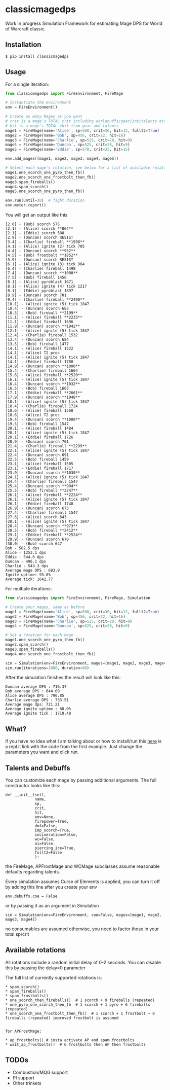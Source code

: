 # classicmagedps

Work in progress Simulation Framework for estimating Mage DPS for World of Warcraft classic.

## Installation

`$ pip install classicmagedps`

## Usage

For a single iteration:

``` python
from classicmagedps import FireEnvironment, FireMage

# Instantiate the environment
env = FireEnvironment()

# Create as many Mages as you want
# crit is a mage's TOTAL crit including worldbuffs/gear/int/talents etc (but not debuffs like WC)
# hit is a mage's TOTAL +hit from gear and talents
mage1 = FireMage(name='Alice', sp=500, crit=30, hit=12, fullt2=True)
mage2 = FireMage(name='Bob', sp=456, crit=22, hit=16)
mage3 = FireMage(name='Charlie', sp=525, crit=28, hit=9)
mage4 = FireMage(name='Duncan', sp=525, crit=28, hit=9)
mage5 = FireMage(name='Eddie', sp=570, crit=33, hit=15)

env.add_mages([mage1, mage2, mage3, mage4, mage5])

# Select each mage's rotation, see below for a list of available rotations
mage1.one_scorch_one_pyro_then_fb()
mage2.one_scorch_one_frostbolt_then_fb()
mage3.spam_fireballs()
mage4.spam_scorch()
mage5.one_scorch_one_pyro_then_fb()

env.run(until=30)  # fight duration
env.meter.report()

```

You will get an output like this
```
[2.0] - (Bob) scorch 575
[2.1] - (Alice) scorch **864**
[2.1] - (Eddie) scorch 588
[2.9] - (Duncan) scorch RESIST
[3.4] - (Charlie) fireball **1998**
[4.1] - (Alice) ignite (2) tick 705 
[4.4] - (Duncan) scorch **952**
[4.5] - (Bob) frostbolt **1852**
[5.9] - (Duncan) scorch RESIST
[6.1] - (Alice) ignite (3) tick 964 
[6.4] - (Charlie) fireball 1498
[7.4] - (Duncan) scorch **1000**
[7.5] - (Bob) fireball 1458
[8.1] - (Alice) pyroblast 1671
[8.1] - (Alice) ignite (4) tick 1217 
[8.1] - (Eddie) pyroblast 1897
[8.9] - (Duncan) scorch 701
[9.4] - (Charlie) fireball **2490**
[10.1] - (Alice) ignite (5) tick 1847 
[10.4] - (Duncan) scorch 683
[10.5] - (Bob) fireball **2199**
[11.1] - (Alice) fireball **2235**
[11.1] - (Eddie) fireball 1696
[11.9] - (Duncan) scorch **1042**
[12.1] - (Alice) ignite (5) tick 1847 
[12.4] - (Charlie) fireball 1532
[13.4] - (Duncan) scorch 684
[13.5] - (Bob) fireball 1477
[14.1] - (Alice) fireball 1522
[14.1] - (Alice) T2 proc
[14.1] - (Alice) ignite (5) tick 1847 
[14.1] - (Eddie) fireball 1788
[14.9] - (Duncan) scorch **1000**
[15.4] - (Charlie) fireball 1664
[15.6] - (Alice) fireball **2520**
[16.1] - (Alice) ignite (5) tick 1847 
[16.4] - (Duncan) scorch **1032**
[16.5] - (Bob) fireball 1603
[17.1] - (Eddie) fireball **2661**
[17.9] - (Duncan) scorch **1048**
[18.1] - (Alice) ignite (5) tick 1847 
[18.4] - (Charlie) fireball 1724
[18.6] - (Alice) fireball 1568
[18.6] - (Alice) T2 proc
[19.4] - (Duncan) scorch **1008**
[19.5] - (Bob) fireball 1547
[20.1] - (Alice) fireball 1484
[20.1] - (Alice) ignite (5) tick 1847 
[20.1] - (Eddie) fireball 1726
[20.9] - (Duncan) scorch 701
[21.4] - (Charlie) fireball **2299**
[22.1] - (Alice) ignite (5) tick 1847 
[22.4] - (Duncan) scorch 691
[22.5] - (Bob) fireball 1459
[23.1] - (Alice) fireball 1505
[23.1] - (Eddie) fireball 1717
[23.9] - (Duncan) scorch **1030**
[24.1] - (Alice) ignite (5) tick 1847 
[24.4] - (Charlie) fireball 1547
[25.4] - (Duncan) scorch **994**
[25.5] - (Bob) fireball **2247**
[26.1] - (Alice) fireball **2224**
[26.1] - (Alice) ignite (5) tick 1847 
[26.1] - (Eddie) fireball 1740
[26.9] - (Duncan) scorch 673
[27.4] - (Charlie) fireball 1547
[27.6] - (Alice) scorch 643
[28.1] - (Alice) ignite (5) tick 1847 
[28.4] - (Duncan) scorch **973**
[28.5] - (Bob) fireball **2412**
[29.1] - (Eddie) fireball **2524**
[29.9] - (Duncan) scorch 670
[30.0] - (Bob) scorch 647
Bob - 582.5 dps
Alice - 1253.1 dps
Eddie - 544.6 dps
Duncan - 496.1 dps
Charlie - 543.3 dps
Average mage DPS : 683.9
Ignite uptime: 93.0%
Average tick: 1642.77
```

For multiple iterations:

``` python
from classicmagedps import FireEnvironment, FireMage, Simulation

# Create your mages, same as before
mage1 = FireMage(name='Alice', sp=500, crit=30, hit=12, fullt2=True)
mage2 = FireMage(name='Bob', sp=456, crit=22, hit=16)
mage3 = FireMage(name='Charlie', sp=525, crit=28, hit=9)
mage4 = FireMage(name='Duncan', sp=525, crit=28, hit=9)

# Set a rotation for each mage
mage1.one_scorch_one_pyro_then_fb()
mage2.spam_scorch()
mage3.spam_fireballs()
mage4.one_scorch_one_frostbolt_then_fb()

sim = Simulation(env=FireEnvironment, mages=[mage1, mage2, mage3, mage4])
sim.run(iterations=1000, duration=90)
```

After the simulation finishes the result will look like this:

```
Duncan average DPS : 716.37
Bob average DPS : 644.09
Alice average DPS : 790.85
Charlie average DPS : 733.51
Average mage dps: 721.21
Average ignite uptime : 88.0%
Average ignite tick : 1710.48
```


## What?

If you have no idea what I am talking about or how to install/run this [here](https://repl.it/@mcdallas/CrowdedBowedLinuxpc) is a repl.it link with the code from the first example. Just change the parameters you want and click run.


## Talents and Debuffs

You can customize each mage by passing additional arguments. The full constructor looks like this:
    
    
    def __init__(self,
                 name,
                 sp,
                 crit,
                 hit,
                 env=None,
                 firepower=True,
                 dmf=False,
                 imp_scorch=True,
                 incineration=False,
                 wc=False,
                 ai=False,
                 piercing_ice=True,
                 fullt2=False
                 ): 
                 
 
the FireMage, APFrostMage and WCMage subclasses assume reasonable defaults regarding talents.
    
Every simulation assumes Curse of Elements is applied, you can turn it off by adding this line after you create your env
```
env.debuffs.coe = False
```
or by passing it as an argument in Simulation
```
sim = Simulation(env=FireEnvironment, coe=False, mages=[mage1, mage2, mage3, mage4])
```
no consumables are assumed otherwise, you need to factor those in your total sp/crit


## Available rotations
All rotations include a random initial delay of 0-2 seconds. You can disable this by passing the delay=0 parameter

The full list of currently supported rotations is:

```
* spam_scorch()
* spam_fireballs()
* spam_frostbolts()
* one_scorch_then_fireballs()  # 1 scorch + 9 fireballs (repeated)
* one_pyro_one_scorch_then_fb  # 1 scorch + 1 pyro + 6 fireballs (repeated)
* one_scorch_one_frostbolt_then_fb()  # 1 scorch + 1 frostbolt + 8 fireballs (repeated) improved frostbolt is assumed


for APFrostMage:

* ap_frostbolts() # insta activate AP and spam frostbolts
* wait_ap_frostbolts()  # 6 frostbolts then AP then frostbolts
```


## TODOs

* Combustion/MQG support
* PI support
* Other trinkets